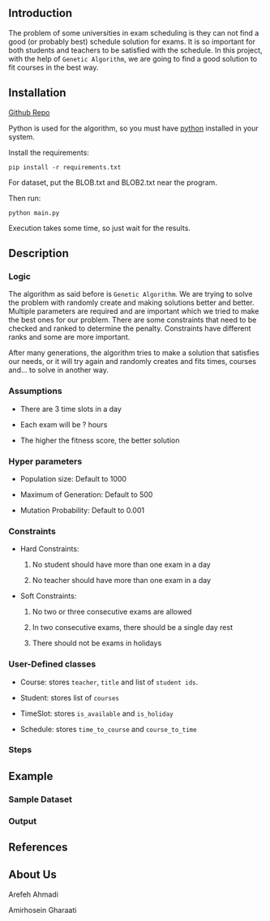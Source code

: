 ## Introduction

The problem of some universities in exam scheduling is they can not find a good (or probably best) schedule solution for exams. It is so important for both students and teachers to be satisfied with the schedule. In this project, with the help of `Genetic Algorithm`, we are going to find a good solution to fit courses in the best way.

## Installation

[Github Repo](https://github.com/Arefeh902/ExamScheduling)

Python is used for the algorithm, so you must have [python](https://www.python.org/) installed in your system.

Install the requirements:

```
pip install -r requirements.txt
```

For dataset, put the BLOB.txt and BLOB2.txt near the program.

Then run:

```
python main.py
```

Execution takes some time, so just wait for the results.

## Description

### Logic

The algorithm as said before is `Genetic Algorithm`. We are trying to solve the problem with randomly create and making solutions better and better. Multiple parameters are required and are important which we tried to make the best ones for our problem. There are some constraints that need to be checked and ranked to determine the penalty. Constraints have different ranks and some are more important.

After many generations, the algorithm tries to make a solution that satisfies our needs, or it will try again and randomly creates and fits times, courses and... to solve in another way.

### Assumptions

- There are 3 time slots in a day

- Each exam will be ? hours

- The higher the fitness score, the better solution

### Hyper parameters

- Population size: Default to 1000

- Maximum of Generation: Default to 500

- Mutation Probability: Default to 0.001

### Constraints

- Hard Constraints:

  1. No student should have more than one exam in a day

  2. No teacher should have more than one exam in a day

- Soft Constraints:

  1. No two or three consecutive exams are allowed

  2. In two consecutive exams, there should be a single day rest

  3. There should not be exams in holidays

### User-Defined classes

- Course: stores `teacher`, `title` and list of `student ids`.

- Student: stores list of `courses`

- TimeSlot: stores `is_available` and `is_holiday`

- Schedule: stores `time_to_course` and `course_to_time`

### Steps

## Example

### Sample Dataset

### Output

## References

## About Us

Arefeh Ahmadi

Amirhosein Gharaati
